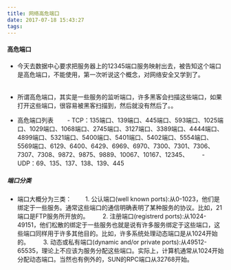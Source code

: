 ```yaml
---
title: 网络高危端口
date: 2017-07-18 15:43:27
tags:
---
```



#### 高危端口

- 今天去数据中心要求把服务器上的12345端口服务映射出去，被告知这个端口是高危端口，不能使用，第一次听说这个概念，对网络安全又学到了。

###### 

- 所谓高危端口，其实是一些服务的监听端口，许多黑客会扫描这些端口，如果打开这些端口，很容易被黑客扫描到，然后就没有然后了。。

- 高危端口列表
　　- TCP：135端口、139端口、445端口、593端口、1025端口、1029端口、1068端口、2745端口、3127端口、3389端口、4444端口、4899端口、5321端口、5400端口、5401端口、5402端口、5554端口、5569端口、6129、6400、6429、6969、6970、7300、7301、7306、7307、7308、9872、9875、9889、10067、10167、12345、
　　- UDP：69、135、137、138、139、445
##### 端口分类
- 端口大概分为三类：
　　1. 公认端口(well known ports):从0-1023，他们是绑定于一些服务。通常这些端口的通信明确表明了某种服务的协议。比如，21端口是FTP服务所开放的。
　　2. 注册端口(registrerd ports):从1024-49151，他们松散的绑定于一些服务也就是说有许多服务绑定于这些端口，这些端口同样用于许多其他目的。比如，许多系统处理动态端口是从1024开始的。
　　3. 动态或私有端口(dynamic and/or private ports):从49512-65535，理论上不应该为服务分配这些端口。实际上，计算机通常从1024开始分配动态端口。当然也有例外的，SUN的RPC端口从32768开始。